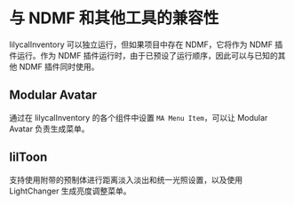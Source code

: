 # 与 NDMF 和其他工具的兼容性

lilycalInventory 可以独立运行，但如果项目中存在 NDMF，它将作为 NDMF 插件运行。作为 NDMF 插件运行时，由于已预设了运行顺序，因此可以与已知的其他 NDMF 插件同时使用。

## Modular Avatar

通过在 lilycalInventory 的各个组件中设置 `MA Menu Item`，可以让 Modular Avatar 负责生成菜单。

## lilToon

支持使用附带的预制体进行距离淡入淡出和统一光照设置，以及使用 LightChanger 生成亮度调整菜单。 